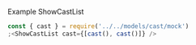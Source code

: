 Example ShowCastList

```jsx
const { cast } = require('../../models/cast/mock')
;<ShowCastList cast={[cast(), cast()]} />
```
